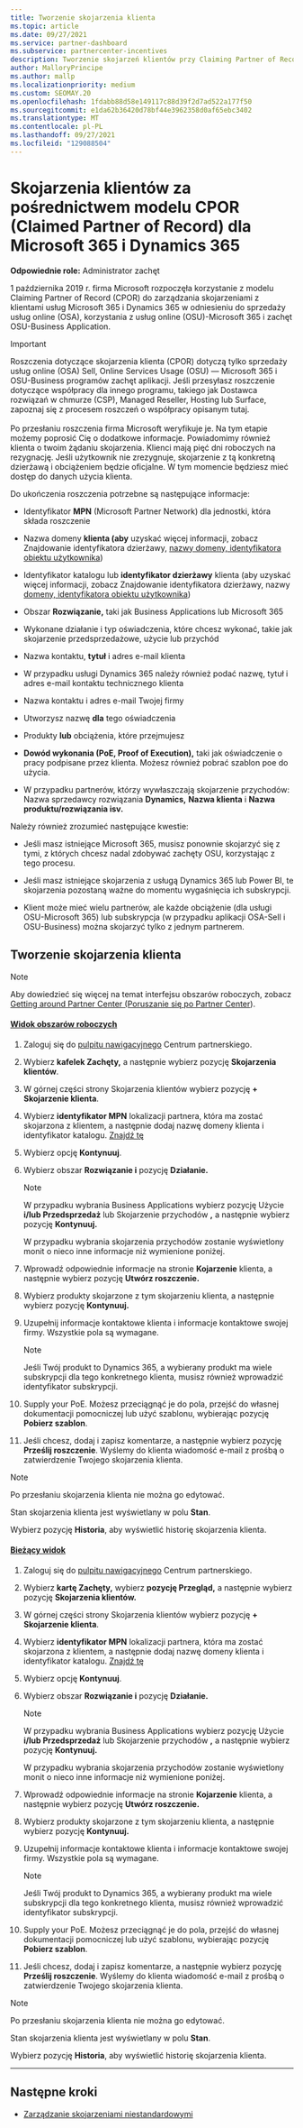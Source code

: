 ```yaml
---
title: Tworzenie skojarzenia klienta
ms.topic: article
ms.date: 09/27/2021
ms.service: partner-dashboard
ms.subservice: partnercenter-incentives
description: Tworzenie skojarzeń klientów przy Claiming Partner of Record (CPOR). Ułatwia zarządzanie sprzedażą, użyciem i zachętami dla Microsoft 365 & usługi Dynamics 365.
author: MalloryPrincipe
ms.author: mallp
ms.localizationpriority: medium
ms.custom: SEOMAY.20
ms.openlocfilehash: 1fdabb88d58e149117c88d39f2d7ad522a177f50
ms.sourcegitcommit: e1da62b36420d78bf44e3962358d0af65ebc3402
ms.translationtype: MT
ms.contentlocale: pl-PL
ms.lasthandoff: 09/27/2021
ms.locfileid: "129088504"
---
```

# <a name="customer-associations-via-the-claimed-partner-of-record-cpor-model-for-microsoft-365-and-dynamics-365"></a>Skojarzenia klientów za pośrednictwem modelu CPOR (Claimed Partner of Record) dla Microsoft 365 i Dynamics 365


**Odpowiednie role:** Administrator zachęt

1 października 2019 r. firma Microsoft rozpoczęła korzystanie z modelu Claiming Partner of Record (CPOR) do zarządzania skojarzeniami z klientami usług Microsoft 365 i Dynamics 365 w odniesieniu do sprzedaży usług online (OSA), korzystania z usług online (OSU)-Microsoft 365 i zachęt OSU-Business Application.

>[!Important]
> Roszczenia dotyczące skojarzenia klienta (CPOR) dotyczą tylko sprzedaży usług online (OSA) Sell, Online Services Usage (OSU) — Microsoft 365 i OSU-Business programów zachęt aplikacji. Jeśli przesyłasz roszczenie dotyczące współpracy dla innego programu, takiego jak Dostawca rozwiązań w chmurze (CSP), Managed Reseller, Hosting lub Surface, zapoznaj się z procesem roszczeń o współpracy opisanym tutaj. <br><br>Po przesłaniu roszczenia firma Microsoft weryfikuje je. Na tym etapie możemy poprosić Cię o dodatkowe informacje. Powiadomimy również klienta o twoim żądaniu skojarzenia. Klienci mają pięć dni roboczych na rezygnację. Jeśli użytkownik nie zrezygnuje, skojarzenie z tą konkretną dzierżawą i obciążeniem będzie oficjalne. W tym momencie będziesz mieć dostęp do danych użycia klienta. 

Do ukończenia roszczenia potrzebne są następujące informacje:

- Identyfikator **MPN** (Microsoft Partner Network) dla jednostki, która składa roszczenie

- Nazwa domeny **klienta (aby** uzyskać więcej informacji, zobacz Znajdowanie identyfikatora dzierżawy, [nazwy domeny, identyfikatora obiektu użytkownika](find-ids-and-domain-names.md))

- Identyfikator katalogu lub **identyfikator dzierżawy** klienta (aby uzyskać więcej informacji, zobacz Znajdowanie identyfikatora dzierżawy, nazwy  [domeny, identyfikatora obiektu użytkownika](find-ids-and-domain-names.md))

- Obszar **Rozwiązanie,** taki jak Business Applications lub Microsoft 365

- Wykonane  działanie i typ oświadczenia, które chcesz wykonać, takie jak skojarzenie przedsprzedażowe, użycie lub przychód

- Nazwa kontaktu, **tytuł** i adres e-mail klienta

- W przypadku usługi Dynamics 365 należy również  podać nazwę, tytuł i adres e-mail kontaktu technicznego klienta

- Nazwa kontaktu i  adres e-mail Twojej firmy

- Utworzysz nazwę **dla** tego oświadczenia

- Produkty **lub** obciążenia, które przejmujesz

- **Dowód wykonania (PoE, Proof of Execution),** taki jak oświadczenie o pracy podpisane przez klienta. Możesz również pobrać szablon poe do użycia.

- W przypadku partnerów, którzy wywłaszczają skojarzenie przychodów: Nazwa sprzedawcy rozwiązania **Dynamics,** **Nazwa klienta** i **Nazwa produktu/rozwiązania isv.** 

Należy również zrozumieć następujące kwestie:

- Jeśli masz istniejące Microsoft 365, musisz ponownie skojarzyć się z tymi, z których chcesz nadal zdobywać zachęty OSU, korzystając z tego procesu.

- Jeśli masz istniejące skojarzenia z usługą Dynamics 365 lub Power BI, te skojarzenia pozostaną ważne do momentu wygaśnięcia ich subskrypcji.

- Klient może mieć wielu partnerów, ale każde obciążenie (dla usługi OSU-Microsoft 365) lub subskrypcja (w przypadku aplikacji OSA-Sell i OSU-Business) można skojarzyć tylko z jednym partnerem.

## <a name="create-a-customer-association"></a>Tworzenie skojarzenia klienta

> [!NOTE]
> Aby dowiedzieć się więcej na temat interfejsu obszarów roboczych, zobacz [Getting around Partner Center (Poruszanie się po Partner Center](get-around-partner-center.md#turn-workspaces-on-and-off)).

#### <a name="workspaces-view"></a>[Widok obszarów roboczych](#tab/workspaces-view)

1. Zaloguj się do [pulpitu nawigacyjnego](https://partner.microsoft.com/dashboard/) Centrum partnerskiego.

2. Wybierz **kafelek Zachęty,** a następnie wybierz pozycję **Skojarzenia klientów**.

3. W górnej części strony Skojarzenia klientów wybierz pozycję **+ Skojarzenie klienta**.

4. Wybierz **identyfikator MPN** lokalizacji partnera, która ma zostać skojarzona z klientem, a następnie dodaj nazwę domeny klienta i identyfikator katalogu. [Znajdź tę](find-ids-and-domain-names.md)

5. Wybierz opcję **Kontynuuj**.

6. Wybierz obszar **Rozwiązanie i** pozycję **Działanie.** 

   > [!NOTE]
   > W przypadku wybrania Business Applications wybierz pozycję Użycie **i/lub Przedsprzedaż** lub Skojarzenie przychodów **,** a następnie wybierz pozycję **Kontynuuj.**
   >
   > W przypadku wybrania skojarzenia przychodów zostanie wyświetlony monit o nieco inne informacje niż wymienione poniżej.

7. Wprowadź odpowiednie informacje na stronie **Kojarzenie** klienta, a następnie wybierz pozycję **Utwórz roszczenie.**

8. Wybierz produkty skojarzone z tym skojarzeniu klienta, a następnie wybierz pozycję **Kontynuuj.**

9. Uzupełnij informacje kontaktowe klienta i informacje kontaktowe swojej firmy. Wszystkie pola są wymagane. 

   > [!NOTE]
   > Jeśli Twój produkt to Dynamics 365, a wybierany produkt ma wiele subskrypcji dla tego konkretnego klienta, musisz również wprowadzić identyfikator subskrypcji.

10. Supply your PoE. Możesz przeciągnąć je do pola, przejść do własnej dokumentacji pomocniczej lub użyć szablonu, wybierając pozycję **Pobierz szablon**. 

11. Jeśli chcesz, dodaj i zapisz komentarze, a następnie wybierz pozycję **Prześlij roszczenie**. Wyślemy do klienta wiadomość e-mail z prośbą o zatwierdzenie Twojego skojarzenia klienta.

   > [!NOTE]
   > Po przesłaniu skojarzenia klienta nie można go edytować.

Stan skojarzenia klienta jest wyświetlany w polu **Stan**.

Wybierz pozycję **Historia**, aby wyświetlić historię skojarzenia klienta.

#### <a name="current-view"></a>[Bieżący widok](#tab/current-view)

1. Zaloguj się do [pulpitu nawigacyjnego](https://partner.microsoft.com/dashboard/) Centrum partnerskiego.

2. Wybierz **kartę Zachęty,** wybierz **pozycję Przegląd,** a następnie wybierz pozycję **Skojarzenia klientów.**

3. W górnej części strony Skojarzenia klientów wybierz pozycję **+ Skojarzenie klienta**.

4. Wybierz **identyfikator MPN** lokalizacji partnera, która ma zostać skojarzona z klientem, a następnie dodaj nazwę domeny klienta i identyfikator katalogu. [Znajdź tę](find-ids-and-domain-names.md)

5. Wybierz opcję **Kontynuuj**.

6. Wybierz obszar **Rozwiązanie i** pozycję **Działanie.**

   > [!NOTE]
   > W przypadku wybrania Business Applications wybierz pozycję Użycie **i/lub Przedsprzedaż** lub Skojarzenie przychodów **,** a następnie wybierz pozycję **Kontynuuj.**
   >
   > W przypadku wybrania skojarzenia przychodów zostanie wyświetlony monit o nieco inne informacje niż wymienione poniżej.

7. Wprowadź odpowiednie informacje na stronie **Kojarzenie** klienta, a następnie wybierz pozycję **Utwórz roszczenie.**

8. Wybierz produkty skojarzone z tym skojarzeniu klienta, a następnie wybierz pozycję **Kontynuuj.**

9. Uzupełnij informacje kontaktowe klienta i informacje kontaktowe swojej firmy. Wszystkie pola są wymagane. 

   > [!NOTE]
   > Jeśli Twój produkt to Dynamics 365, a wybierany produkt ma wiele subskrypcji dla tego konkretnego klienta, musisz również wprowadzić identyfikator subskrypcji.

10. Supply your PoE. Możesz przeciągnąć je do pola, przejść do własnej dokumentacji pomocniczej lub użyć szablonu, wybierając pozycję **Pobierz szablon**. 

11. Jeśli chcesz, dodaj i zapisz komentarze, a następnie wybierz pozycję **Prześlij roszczenie**. Wyślemy do klienta wiadomość e-mail z prośbą o zatwierdzenie Twojego skojarzenia klienta.

   > [!NOTE]
   > Po przesłaniu skojarzenia klienta nie można go edytować.

Stan skojarzenia klienta jest wyświetlany w polu **Stan**.

Wybierz pozycję **Historia**, aby wyświetlić historię skojarzenia klienta.

* * *

## <a name="next-steps"></a>Następne kroki

- [Zarządzanie skojarzeniami niestandardowymi](incentives-manage-customer-associations.md)